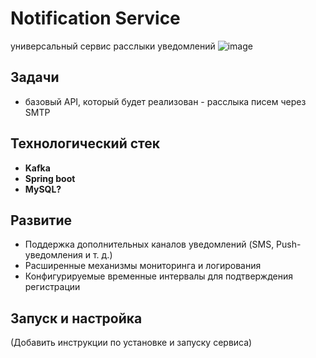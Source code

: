 # Notification Service

универсальный сервис расслыки уведомлений 
![image](https://github.com/user-attachments/assets/29048a73-7b54-4b7c-8113-99a8e4dfcd19)

## Задачи

- базовый API, который будет реализован - расслыка писем через SMTP 

## Технологический стек

- **Kafka**
- **Spring boot**
- **MySQL?**

## Развитие

- Поддержка дополнительных каналов уведомлений (SMS, Push-уведомления и т. д.)
- Расширенные механизмы мониторинга и логирования
- Конфигурируемые временные интервалы для подтверждения регистрации

## Запуск и настройка

(Добавить инструкции по установке и запуску сервиса)

